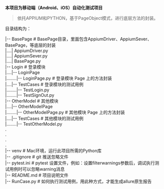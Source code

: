 **本项目为移动端（Android、iOS）自动化测试项目**


> 依托APPIUM和PYTHON，基于PageObject模式，进行底层方法的封装。

目录结构为：

|-- BasePage					    # BasePage目录，里面包含AppiumDriver、AppiumSever、BasePage，等底层的封装  
|....| AppiumDriver.py  
|....| AppiumSever.py  
|....| BasePage.py  
|-- Login						    # 登录模块  
|....|-- LoginPage  
|........|-- LoginPage.py		    # 登录模块 Page 上的方法封装  
|....|-- TestCases 				    # 登录模块的测试用例  
|........|-- TestLogin.py  
|........|-- TestSignOut.py  
|-- OtherModel				        # 其他模块  
|....|-- OtherModelPage  
|........|-- OtherModelPage.py	# 其他模块 Page 上的方法封装  
|....|-- TestCases				    # 其他模块的测试用例  
|........|-- TestOtherModel.py  
.  
.  
.  
.  
|-- venv						    # Mac环境，运行此项目所需的Python库  
|-- .gitignore					    # git 推送忽略文件  
|-- pytest.ini					    # pytest 设置文件，例如：设置filterwarnings参数后，调试执行测试用例时可以忽略warning消息  
|-- README.md				        # 项目说明文件  
|-- RunCase.py				        # 如何执行测试用例，用此种方式，才能生成allure原生报告  

